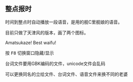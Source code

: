 ## 整点报时

时间到整点时自动播放一段语音，是用的舰C里舰娘的语音。

目前只做了天津风的版本，画了两个图标。

Amatsukaze! Best waifu!

按 <kbd>F8</kbd> 切换窗口隐藏/显示

台词文件要用GBK编码的文件，unicode文件会乱码

可以更换同名的立绘文件、台词文件、语音文件来换不同的老婆